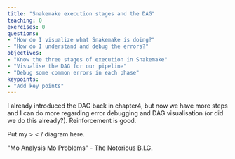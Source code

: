 ```yaml
---
title: "Snakemake execution stages and the DAG"
teaching: 0
exercises: 0
questions:
- "How do I visualize what Snakemake is doing?"
- "How do I understand and debug the errors?"
objectives:
- "Know the three stages of execution in Snakemake"
- "Visualise the DAG for our pipeline"
- "Debug some common errors in each phase"
keypoints:
- "Add key points"
---
```


I already introduced the DAG back in chapter4, but now we have more steps and I can do more regarding
error debugging and DAG visualisation (or did we do this already?). Reinforcement is good.

Put my > < \/ diagram here.

"Mo Analysis Mo Problems" - The Notorious B.I.G.
